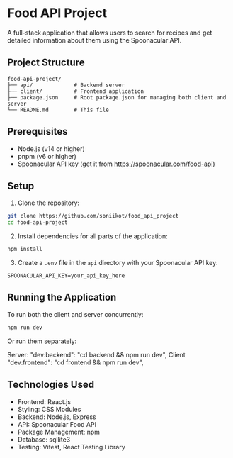 # Food API Project

A full-stack application that allows users to search for recipes and get detailed information about them using the Spoonacular API.

## Project Structure

```
food-api-project/
├── api/             # Backend server
├── client/          # Frontend application
├── package.json     # Root package.json for managing both client and server
└── README.md        # This file
```

## Prerequisites

- Node.js (v14 or higher)
- pnpm (v6 or higher)
- Spoonacular API key (get it from https://spoonacular.com/food-api)

## Setup

1. Clone the repository:

```bash
git clone https://github.com/soniikot/food_api_project
cd food-api-project
```

2. Install dependencies for all parts of the application:

```bash
npm install
```

3. Create a `.env` file in the `api` directory with your Spoonacular API key:

```
SPOONACULAR_API_KEY=your_api_key_here
```

## Running the Application

To run both the client and server concurrently:

```bash
npm run dev
```

Or run them separately:

  Server:  "dev:backend": "cd backend && npm run dev",
  Client  "dev:frontend": "cd frontend && npm run dev",

## Technologies Used

- Frontend: React.js
- Styling: CSS Modules
- Backend: Node.js, Express
- API: Spoonacular Food API
- Package Management: npm
- Database: sqllite3
- Testing: Vitest, React Testing Library
